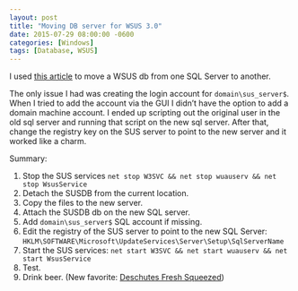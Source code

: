 ```yaml
---
layout: post
title: "Moving DB server for WSUS 3.0"
date: 2015-07-29 08:00:00 -0600
categories: [Windows]
tags: [Database, WSUS]
---
```


I used [this article](http://www.bonusbits.com/wiki/HowTo:Move_WSUS_Database_to_Another_Server) to move a WSUS db from one SQL Server to another.

The only issue I had was creating the login account for `domain\sus_server$`. When I tried to add the account via the GUI I didn’t have the option to add a domain machine account. I ended up scripting out the original user in the old sql server and running that script on the new sql server. After that, change the registry key on the SUS server to point to the new server and it worked like a charm.

Summary:

1. Stop the SUS services `net stop W3SVC && net stop wuauserv && net stop WsusService`
2. Detach the SUSDB from the current location.
3. Copy the files to the new server.
4. Attach the SUSDB db on the new SQL server.
5. Add `domain\sus_server$` SQL account if missing.
6. Edit the registry of the SUS server to point to the new SQL Server: `HKLM\SOFTWARE\Microsoft\UpdateServices\Server\Setup\SqlServerName`
7. Start the SUS services: `net start W3SVC && net start wuauserv && net start WsusService`
8. Test.
9. Drink beer. (New favorite: [Deschutes Fresh Squeezed](http://www.deschutesbrewery.com/brew/fresh-squeezed-ipa))
